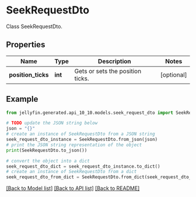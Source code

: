 # SeekRequestDto

Class SeekRequestDto.

## Properties

Name | Type | Description | Notes
------------ | ------------- | ------------- | -------------
**position_ticks** | **int** | Gets or sets the position ticks. | [optional] 

## Example

```python
from jellyfin.generated.api_10_10.models.seek_request_dto import SeekRequestDto

# TODO update the JSON string below
json = "{}"
# create an instance of SeekRequestDto from a JSON string
seek_request_dto_instance = SeekRequestDto.from_json(json)
# print the JSON string representation of the object
print(SeekRequestDto.to_json())

# convert the object into a dict
seek_request_dto_dict = seek_request_dto_instance.to_dict()
# create an instance of SeekRequestDto from a dict
seek_request_dto_from_dict = SeekRequestDto.from_dict(seek_request_dto_dict)
```
[[Back to Model list]](README.md#documentation-for-models) [[Back to API list]](README.md#documentation-for-api-endpoints) [[Back to README]](README.md)


